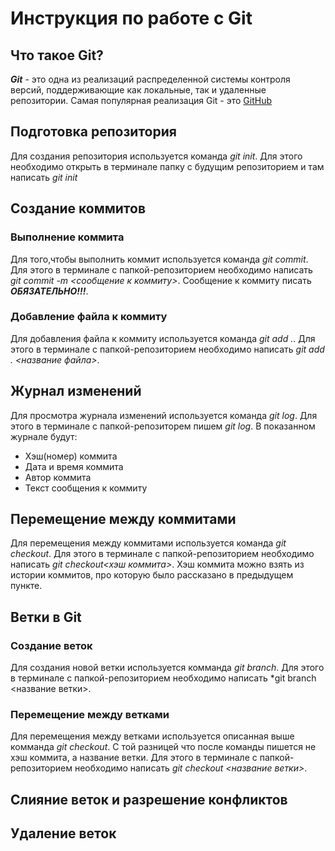 # Инструкция по работе с Git

## Что такое Git?
***Git*** - это одна из реализаций распределенной системы контроля версий, поддерживающие как локальные, так и удаленные репозитории. Самая популярная реализация Git - это [GitHub](https://github.com)
## Подготовка репозитория
Для создания репозитория используется команда *git init*. Для этого необходимо открыть в терминале папку с будущим репозиторием и там написать *git init*

## Создание коммитов

### Выполнение коммита
Для того,чтобы выполнить коммит используется команда *git commit*. Для этого в терминале с папкой-репозиторием необходимо написать *git commit -m <сообщение к коммиту>*. Сообщение к коммиту писать ***ОБЯЗАТЕЛЬНО!!!***.

### Добавление файла к коммиту
Для добавления файла к коммиту используется команда *git add .*. Для этого в терминале с папкой-репозиторием необходимо написать *git add . <название файла>*.

## Журнал изменений
Для просмотра журнала изменений используется команда *git log*. Для этого  в терминале с папкой-репозиторем пишем *git log*. В показанном журнале будут:
* Хэш(номер) коммита
* Дата и время коммита
* Автор коммита
* Текст сообщения к коммиту

## Перемещение между коммитами
Для перемещения между коммитами используется команда *git checkout*. Для этого в терминале с папкой-репозиторием необходимо написать *git checkout<хэш коммита>*. Хэш коммита можно взять из истории коммитов, про которую было рассказано в предыдущем пункте.


## Ветки в Git

### Создание веток
Для создания новой ветки используется комманда *git branch*. Для этого в терминале с папкой-репозиторием необходимо написать *git branch <название ветки>.

### Перемещение между ветками
Для перемещения между ветками используется описанная выше комманда *git checkout*. С той разницей что после команды пишется не хэш коммита, а название ветки. Для этого в терминале с папкой-репозиторием необходимо написать *git checkout <название ветки>*.

## Слияние веток и разрешение конфликтов

## Удаление веток

